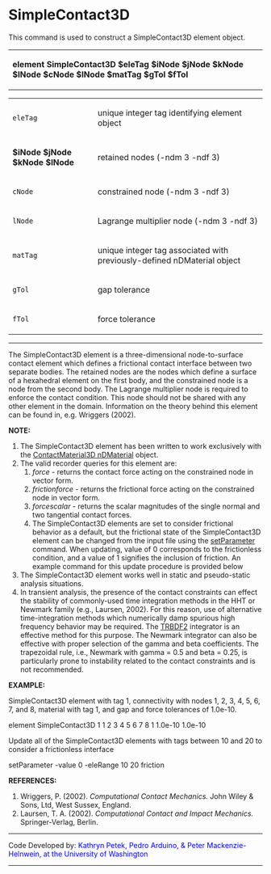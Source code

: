 # SimpleContact3D

<p>This command is used to construct a SimpleContact3D element
object.</p>
<table>
<tbody>
<tr class="odd">
<td><p><strong>element SimpleContact3D $eleTag $iNode $jNode $kNode
$lNode $cNode $lNode $matTag $gTol $fTol</strong></p></td>
</tr>
</tbody>
</table>
<table>
<tbody>
<tr class="odd">
<td><code class="parameter-table-variable">eleTag</code></td>
<td><p>unique integer tag identifying element object</p></td>
</tr>
<tr class="even">
<td><p><strong>$iNode $jNode $kNode $lNode</strong></p></td>
<td><p>retained nodes (-ndm 3 -ndf 3)</p></td>
</tr>
<tr class="odd">
<td><code class="parameter-table-variable">cNode</code></td>
<td><p>constrained node (-ndm 3 -ndf 3)</p></td>
</tr>
<tr class="even">
<td><code class="parameter-table-variable">lNode</code></td>
<td><p>Lagrange multiplier node (-ndm 3 -ndf 3)</p></td>
</tr>
<tr class="odd">
<td><code class="parameter-table-variable">matTag</code></td>
<td><p>unique integer tag associated with previously-defined nDMaterial
object</p></td>
</tr>
<tr class="even">
<td><code class="parameter-table-variable">gTol</code></td>
<td><p>gap tolerance</p></td>
</tr>
<tr class="odd">
<td><code class="parameter-table-variable">fTol</code></td>
<td><p>force tolerance</p></td>
</tr>
</tbody>
</table>
<hr />
<p>The SimpleContact3D element is a three-dimensional node-to-surface
contact element which defines a frictional contact interface between two
separate bodies. The retained nodes are the nodes which define a surface
of a hexahedral element on the first body, and the constrained node is a
node from the second body. The Lagrange multiplier node is required to
enforce the contact condition. This node should not be shared with any
other element in the domain. Information on the theory behind this
element can be found in, e.g. Wriggers (2002).</p>
<p><strong>NOTE:</strong></p>
<ol>
<li>The SimpleContact3D element has been written to work exclusively
with the <a href="ContactMaterial3D" title="wikilink">ContactMaterial3D
nDMaterial</a> object.</li>
<li>The valid recorder queries for this element are:
<ol>
<li><em>force</em> - returns the contact force acting on the constrained
node in vector form.</li>
<li><em>frictionforce</em> - returns the frictional force acting on the
constrained node in vector form.</li>
<li><em>forcescalar</em> - returns the scalar magnitudes of the single
normal and two tangential contact forces.</li>
<li>The SimpleContact3D elements are set to consider frictional behavior
as a default, but the frictional state of the SimpleContact3D element
can be changed from the input file using the <a href="setParameter"
title="wikilink">setParameter</a> command. When updating, value of 0
corresponds to the frictionless condition, and a value of 1 signifies
the inclusion of friction. An example command for this update procedure
is provided below</li>
</ol></li>
<li>The SimpleContact3D element works well in static and pseudo-static
analysis situations.</li>
<li>In transient analysis, the presence of the contact constraints can
effect the stability of commonly-used time integration methods in the
HHT or Newmark family (e.g., Laursen, 2002). For this reason, use of
alternative time-integration methods which numerically damp spurious
high frequency behavior may be required. The <a href="TRBDF2"
title="wikilink">TRBDF2</a> integrator is an effective method for this
purpose. The Newmark integrator can also be effective with proper
selection of the gamma and beta coefficients. The trapezoidal rule,
i.e., Newmark with gamma = 0.5 and beta = 0.25, is particularly prone to
instability related to the contact constraints and is not
recommended.</li>
</ol>
<p><strong>EXAMPLE:</strong></p>
<p>SimpleContact3D element with tag 1, connectivity with nodes 1, 2, 3,
4, 5, 6, 7, and 8, material with tag 1, and gap and force tolerances of
1.0e-10.</p>
<p>element SimpleContact3D 1 1 2 3 4 5 6 7 8 1 1.0e-10 1.0e-10</p>
<p>Update all of the SimpleContact3D elements with tags between 10 and
20 to consider a frictionless interface</p>
<p>setParameter -value 0 -eleRange 10 20 friction</p>
<p><strong>REFERENCES:</strong></p>
<ol>
<li>Wriggers, P. (2002). <em>Computational Contact Mechanics.</em> John
Wiley &amp; Sons, Ltd, West Sussex, England.</li>
<li>Laursen, T. A. (2002). <em>Computational Contact and Impact
Mechanics.</em> Springer-Verlag, Berlin.</li>
</ol>
<hr />
<p>Code Developed by: <span style="color:blue"> Kathryn Petek,
Pedro Arduino, &amp; Peter Mackenzie-Helnwein, at the University of
Washington </span></p>
<hr />
